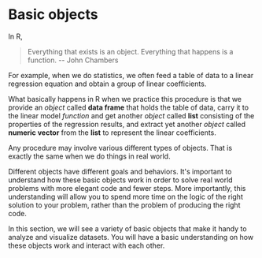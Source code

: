 # Basic objects

In R,

> Everything that exists is an object.
> Everything that happens is a function.
> -- John Chambers

For example, when we do statistics, we often feed a table of data to a linear regression equation and obtain a group of linear coefficients. 

What basically happens in R when we practice this procedure is that we provide an *object* called **data frame** that holds the table of data, carry it to the linear model *function* and get another *object* called **list** consisting of the properties of the regression results, and extract yet another *object* called **numeric vector** from the **list** to represent the linear coefficients.

Any procedure may involve various different types of objects. That is exactly the same when we do things in real world. 

Different objects have different goals and behaviors. It's important to understand how these basic objects work in order to solve real world problems with more elegant code and fewer steps. More importantly, this understanding will allow you to spend more time on the logic of the right solution to your problem, rather than the problem of producing the right code.

In this section, we will see a variety of basic objects that make it handy to analyze and visualize datasets. You will have a basic understanding on how these objects work and interact with each other.

